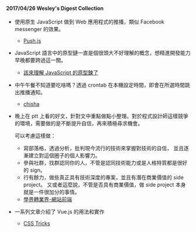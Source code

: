 #### 2017/04/26 Wesley's Digest Collection

- 使用原生 JavaScript 做到 Web 應用程式的推播，類似 Facebook messenger 的效果。
  - [Push.js](https://github.com/Nickersoft/push.js)
  
- JavaScript 語言中的原型鏈一直是個很頭大不好理解的概念，想精進開發能力早晚都要跨過這一關。
  - [該來理解 JavaScript 的原型鍊了](http://blog.techbridge.cc/2017/04/22/javascript-prototype/)
  
- 中午午餐不知道要吃啥嗎？透過 crontab 在本機設定時間，即會在所選時間跳出推播通知。
  - [chisha](https://github.com/abruzzi/chisha)

- 晚上在 ptt 上看的好文，針對文中重點做點小整理。對於程式設計師這樣競爭的環境，需要做的是不斷提升自信，再來積極尋求機會。

  可以考慮這樣做：

  - 寫部落格，透過分析，批判現今流行的技術來掌握對技術的自信， 並且逐漸建立對這個圈子的個人影響力。
  - 參與社群，找群認同你的人，不管是認同技術能力或是人格特質都是很好的 sign。
  - 行有餘力，做些真正具有技術深度的專案，並且有潛在商業價值的 side project。 又或者這麼說，不管是否具有商業價值，做 side project 本身就是一件很加分的事情。
  - [學界轉業界-網站前端](https://www.ptt.cc/bbs/Soft_Job/M.1492386794.A.4FC.html)
  
- 一系列文章介紹了 Vue.js 的用法和實作
  - [CSS Tricks](https://css-tricks.com/intro-to-vue-1-rendering-directives-events/)